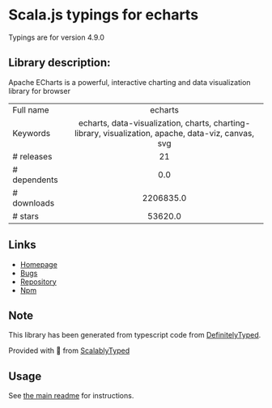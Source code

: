 
# Scala.js typings for echarts

Typings are for version 4.9.0

## Library description:
Apache ECharts is a powerful, interactive charting and data visualization library for browser

|                    |                 |
| ------------------ | :-------------: |
| Full name          | echarts |
| Keywords           | echarts, data-visualization, charts, charting-library, visualization, apache, data-viz, canvas, svg |
| # releases         | 21 |
| # dependents       | 0.0 |
| # downloads        | 2206835.0 |
| # stars            | 53620.0 |

## Links
- [Homepage](https://echarts.apache.org)
- [Bugs](https://github.com/apache/echarts/issues)
- [Repository](https://github.com/apache/echarts)
- [Npm](https://www.npmjs.com/package/echarts)
    


## Note
This library has been generated from typescript code from [DefinitelyTyped](https://definitelytyped.org).

Provided with :purple_heart: from [ScalablyTyped](https://github.com/oyvindberg/ScalablyTyped)

## Usage
See [the main readme](../../readme.md) for instructions.


